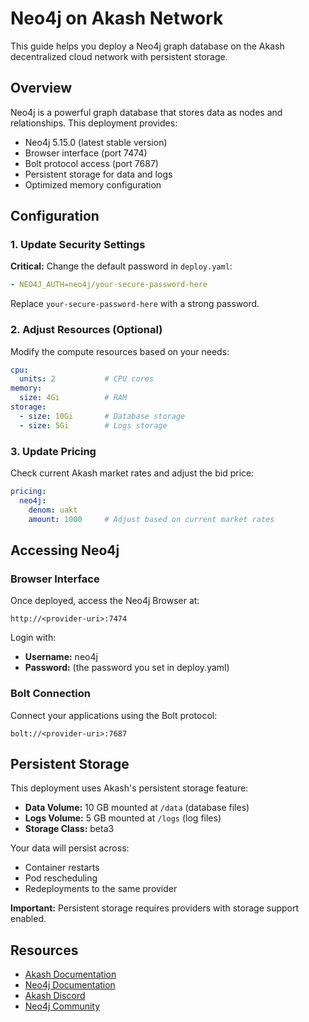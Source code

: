 # Neo4j on Akash Network

This guide helps you deploy a Neo4j graph database on the Akash decentralized cloud network with persistent storage.

## Overview

Neo4j is a powerful graph database that stores data as nodes and relationships. This deployment provides:

- Neo4j 5.15.0 (latest stable version)
- Browser interface (port 7474)
- Bolt protocol access (port 7687)
- Persistent storage for data and logs
- Optimized memory configuration

## Configuration

### 1. Update Security Settings

**Critical:** Change the default password in `deploy.yaml`:

```yaml
- NEO4J_AUTH=neo4j/your-secure-password-here
```

Replace `your-secure-password-here` with a strong password.

### 2. Adjust Resources (Optional)

Modify the compute resources based on your needs:

```yaml
cpu:
  units: 2           # CPU cores
memory:
  size: 4Gi          # RAM
storage:
  - size: 10Gi       # Database storage
  - size: 5Gi        # Logs storage
```

### 3. Update Pricing

Check current Akash market rates and adjust the bid price:

```yaml
pricing:
  neo4j:
    denom: uakt
    amount: 1000     # Adjust based on current market rates
```

## Accessing Neo4j

### Browser Interface

Once deployed, access the Neo4j Browser at:

```
http://<provider-uri>:7474
```

Login with:
- **Username:** neo4j
- **Password:** (the password you set in deploy.yaml)

### Bolt Connection

Connect your applications using the Bolt protocol:

```
bolt://<provider-uri>:7687
```

## Persistent Storage

This deployment uses Akash's persistent storage feature:

- **Data Volume:** 10 GB mounted at `/data` (database files)
- **Logs Volume:** 5 GB mounted at `/logs` (log files)
- **Storage Class:** beta3

Your data will persist across:
- Container restarts
- Pod rescheduling
- Redeployments to the same provider

**Important:** Persistent storage requires providers with storage support enabled.

## Resources

- [Akash Documentation](https://docs.akash.network/)
- [Neo4j Documentation](https://neo4j.com/docs/)
- [Akash Discord](https://discord.akash.network/)
- [Neo4j Community](https://community.neo4j.com/)
